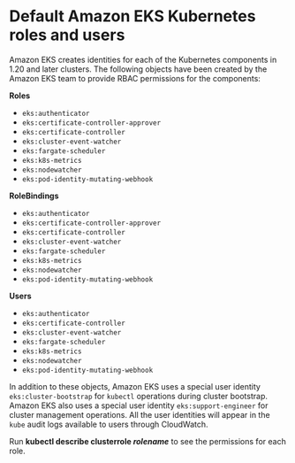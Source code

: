 # Default Amazon EKS Kubernetes roles and users<a name="default-roles-users"></a>

Amazon EKS creates identities for each of the Kubernetes components in 1\.20 and later clusters\. The following objects have been created by the Amazon EKS team to provide RBAC permissions for the components:

**Roles**
+ `eks:authenticator`
+ `eks:certificate-controller-approver`
+ `eks:certificate-controller`
+ `eks:cluster-event-watcher`
+ `eks:fargate-scheduler`
+ `eks:k8s-metrics`
+ `eks:nodewatcher`
+ `eks:pod-identity-mutating-webhook`

**RoleBindings**
+ `eks:authenticator`
+ `eks:certificate-controller-approver`
+ `eks:certificate-controller`
+ `eks:cluster-event-watcher`
+ `eks:fargate-scheduler`
+ `eks:k8s-metrics`
+ `eks:nodewatcher`
+ `eks:pod-identity-mutating-webhook`

**Users**
+ `eks:authenticator`
+ `eks:certificate-controller`
+ `eks:cluster-event-watcher`
+ `eks:fargate-scheduler`
+ `eks:k8s-metrics`
+ `eks:nodewatcher`
+ `eks:pod-identity-mutating-webhook`

In addition to these objects, Amazon EKS uses a special user identity `eks:cluster-bootstrap` for `kubectl` operations during cluster bootstrap\. Amazon EKS also uses a special user identity `eks:support-engineer` for cluster management operations\. All the user identities will appear in the `kube` audit logs available to users through CloudWatch\.

Run **kubectl describe clusterrole *rolename*** to see the permissions for each role\.